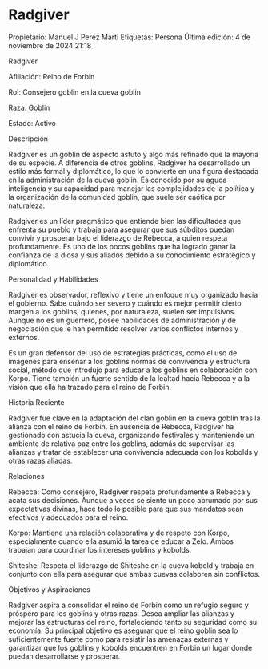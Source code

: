 # Radgiver

Propietario: Manuel J Perez Marti
Etiquetas: Persona
Última edición: 4 de noviembre de 2024 21:18

Radgiver

Afiliación: Reino de Forbin

Rol: Consejero goblin en la cueva goblin

Raza: Goblin

Estado: Activo

Descripción

Radgiver es un goblin de aspecto astuto y algo más refinado que la mayoría de su especie. A diferencia de otros goblins, Radgiver ha desarrollado un estilo más formal y diplomático, lo que lo convierte en una figura destacada en la administración de la cueva goblin. Es conocido por su aguda inteligencia y su capacidad para manejar las complejidades de la política y la organización de la comunidad goblin, que suele ser caótica por naturaleza.

Radgiver es un líder pragmático que entiende bien las dificultades que enfrenta su pueblo y trabaja para asegurar que sus súbditos puedan convivir y prosperar bajo el liderazgo de Rebecca, a quien respeta profundamente. Es uno de los pocos goblins que ha logrado ganar la confianza de la diosa y sus aliados debido a su conocimiento estratégico y diplomático.

Personalidad y Habilidades

Radgiver es observador, reflexivo y tiene un enfoque muy organizado hacia el gobierno. Sabe cuándo ser severo y cuándo es mejor permitir cierto margen a los goblins, quienes, por naturaleza, suelen ser impulsivos. Aunque no es un guerrero, posee habilidades de administración y de negociación que le han permitido resolver varios conflictos internos y externos.

Es un gran defensor del uso de estrategias prácticas, como el uso de imágenes para enseñar a los goblins normas de convivencia y estructura social, método que introdujo para educar a los goblins en colaboración con Korpo. Tiene también un fuerte sentido de la lealtad hacia Rebecca y a la visión que ella ha trazado para el reino de Forbin.

Historia Reciente

Radgiver fue clave en la adaptación del clan goblin en la cueva goblin tras la alianza con el reino de Forbin. En ausencia de Rebecca, Radgiver ha gestionado con astucia la cueva, organizando festivales y manteniendo un ambiente de relativa paz entre los goblins, además de supervisar las alianzas y tratar de establecer una convivencia adecuada con los kobolds y otras razas aliadas.

Relaciones

Rebecca: Como consejero, Radgiver respeta profundamente a Rebecca y acata sus decisiones. Aunque a veces se siente un poco abrumado por sus expectativas divinas, hace todo lo posible para que sus mandatos sean efectivos y adecuados para el reino.

Korpo: Mantiene una relación colaborativa y de respeto con Korpo, especialmente cuando ella asumió la tarea de educar a Zelo. Ambos trabajan para coordinar los intereses goblins y kobolds.

Shiteshe: Respeta el liderazgo de Shiteshe en la cueva kobold y trabaja en conjunto con ella para asegurar que ambas cuevas colaboren sin conflictos.

Objetivos y Aspiraciones

Radgiver aspira a consolidar el reino de Forbin como un refugio seguro y próspero para los goblins y otras razas. Desea ampliar las alianzas y mejorar las estructuras del reino, fortaleciendo tanto su seguridad como su economía. Su principal objetivo es asegurar que el reino goblin sea lo suficientemente fuerte como para resistir las amenazas externas y garantizar que los goblins y kobolds encuentren en Forbin un lugar donde puedan desarrollarse y prosperar.
